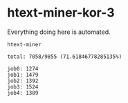 # htext-miner-kor-3

Everything doing here is automated.

```
htext-miner

total: 7058/9855 (71.61846778285135%)

job0: 1274
job1: 1479
job2: 1392
job3: 1524
job4: 1389
```